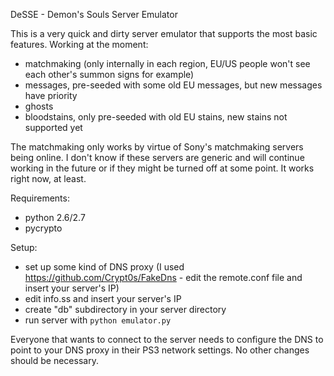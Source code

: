 DeSSE - Demon's Souls Server Emulator

This is a very quick and dirty server emulator that supports the most basic features.
Working at the moment:

 - matchmaking (only internally in each region, EU/US people won't see each other's summon signs for example)
 - messages, pre-seeded with some old EU messages, but new messages have priority
 - ghosts
 - bloodstains, only pre-seeded with old EU stains, new stains not supported yet
 
The matchmaking only works by virtue of Sony's matchmaking servers being online. I don't know
if these servers are generic and will continue working in the future or if they might
be turned off at some point. It works right now, at least.
 
Requirements:

 - python 2.6/2.7
 - pycrypto
 

Setup:

 - set up some kind of DNS proxy (I used https://github.com/Crypt0s/FakeDns - edit the remote.conf file and insert your server's IP)
 - edit info.ss and insert your server's IP
 - create "db" subdirectory in your server directory
 - run server with `python emulator.py`
 
Everyone that wants to connect to the server needs to configure the DNS to point to your DNS proxy in their PS3 network settings.
No other changes should be necessary.
